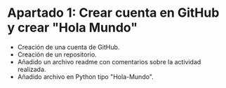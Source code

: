 # Apartado 1: Crear cuenta en GitHub y crear "Hola Mundo"

- Creación de una cuenta de GitHub.
- Creación de un repositorio.
- Añadido un archivo readme con comentarios sobre la actividad realizada.
- Añadido archivo en Python tipo "Hola-Mundo".
